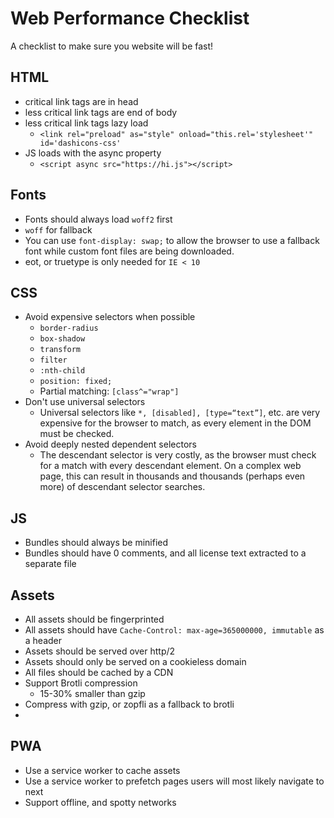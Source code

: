 # Web Performance Checklist
A checklist to make sure you website will be fast!


## HTML

* critical link tags are in head
* less critical link tags are end of body
* less critical link tags lazy load
  * `<link rel="preload" as="style" onload="this.rel='stylesheet'" id='dashicons-css' `
* JS loads with the async property
  * `<script async src="https://hi.js"></script>`

## Fonts

* Fonts should always load `woff2` first
* `woff` for fallback
* You can use `font-display: swap;` to allow the browser to use a fallback font while custom font files are being downloaded.
* eot, or truetype is only needed for `IE < 10`


## CSS

* Avoid expensive selectors when possible
  * `border-radius`
  * `box-shadow`
  * `transform`
  * `filter`
  * `:nth-child`
  * `position: fixed;`
  * Partial matching: `[class^="wrap"]`
* Don't use universal selectors
  * Universal selectors like `*, [disabled], [type=“text”]`, etc. are very expensive for the browser to match, as every element in the DOM must be checked.
* Avoid deeply nested dependent selectors
  * The descendant selector is very costly, as the browser must check for a match with every descendant element. On a complex web page, this can result in thousands and thousands (perhaps even more) of descendant selector searches.

## JS

* Bundles should always be minified
* Bundles should have 0 comments, and all license text extracted to a separate file

## Assets

* All assets should be fingerprinted
* All assets should have `Cache-Control: max-age=365000000, immutable` as a header
* Assets should be served over http/2
* Assets should only be served on a cookieless domain
* All files should be cached by a CDN
* Support Brotli compression
  * 15-30% smaller than gzip
* Compress with gzip, or zopfli as a fallback to brotli
*  
  
## PWA
* Use a service worker to cache assets
* Use a service worker to prefetch pages users will most likely navigate to next
* Support offline, and spotty networks

